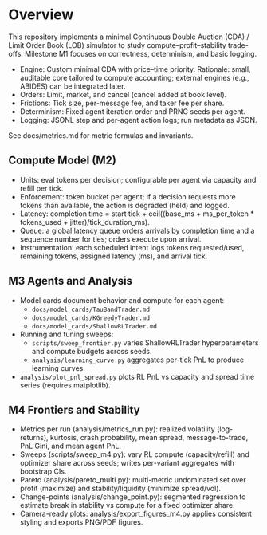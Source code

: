# Overview

This repository implements a minimal Continuous Double Auction (CDA) / Limit Order Book (LOB) simulator to study compute–profit–stability trade-offs. Milestone M1 focuses on correctness, determinism, and basic logging.

- Engine: Custom minimal CDA with price–time priority. Rationale: small, auditable core tailored to compute accounting; external engines (e.g., ABIDES) can be integrated later.
- Orders: Limit, market, and cancel (cancel added at book level).
- Frictions: Tick size, per-message fee, and taker fee per share.
- Determinism: Fixed agent iteration order and PRNG seeds per agent.
- Logging: JSONL step and per-agent action logs; run metadata as JSON.

See docs/metrics.md for metric formulas and invariants.

## Compute Model (M2)

- Units: eval tokens per decision; configurable per agent via capacity and refill per tick.
- Enforcement: token bucket per agent; if a decision requests more tokens than available, the action is degraded (held) and logged.
- Latency: completion time = start tick + ceil((base_ms + ms_per_token * tokens_used + jitter)/tick_duration_ms).
- Queue: a global latency queue orders arrivals by completion time and a sequence number for ties; orders execute upon arrival.
- Instrumentation: each scheduled intent logs tokens requested/used, remaining tokens, assigned latency (ms), and arrival tick.

## M3 Agents and Analysis

- Model cards document behavior and compute for each agent:
  - `docs/model_cards/TauBandTrader.md`
  - `docs/model_cards/KGreedyTrader.md`
  - `docs/model_cards/ShallowRLTrader.md`
- Running and tuning sweeps:
  - `scripts/sweep_frontier.py` varies ShallowRLTrader hyperparameters and compute budgets across seeds.
  - `analysis/learning_curve.py` aggregates per-tick PnL to produce learning curves.
- `analysis/plot_pnl_spread.py` plots RL PnL vs capacity and spread time series (requires matplotlib).
 
## M4 Frontiers and Stability

- Metrics per run (analysis/metrics_run.py): realized volatility (log-returns), kurtosis, crash probability, mean spread, message-to-trade, PnL Gini, and mean agent PnL.
- Sweeps (scripts/sweep_m4.py): vary RL compute (capacity/refill) and optimizer share across seeds; writes per-variant aggregates with bootstrap CIs.
- Pareto (analysis/pareto_multi.py): multi-metric undominated set over profit (maximize) and stability/liquidity (minimize spread/vol).
- Change-points (analysis/change_point.py): segmented regression to estimate break in stability vs compute for a fixed optimizer share.
 - Camera-ready plots: analysis/export_figures_m4.py applies consistent styling and exports PNG/PDF figures.
